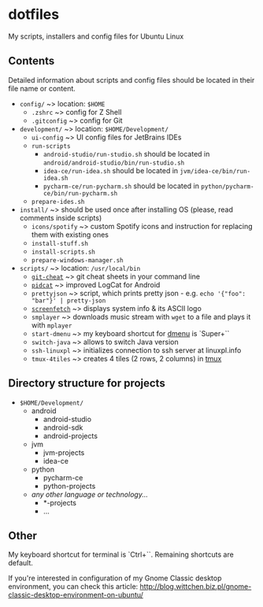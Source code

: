 # dotfiles
My scripts, installers and config files for Ubuntu Linux

Contents
--------

Detailed information about scripts and config files should be located in their file name or content.

- `config/` ~> location: `$HOME`
  - `.zshrc` ~> config for Z Shell
  - `.gitconfig` ~> config for Git
- `development/` ~> location: `$HOME/Development/`
  - `ui-config` ~> UI config files for JetBrains IDEs
  - `run-scripts`
    - `android-studio/run-studio.sh` should be located in `android/android-studio/bin/run-studio.sh`
    - `idea-ce/run-idea.sh` should be located in `jvm/idea-ce/bin/run-idea.sh`
    - `pycharm-ce/run-pycharm.sh` should be located in `python/pycharm-ce/bin/run-pycharm.sh`
  - `prepare-ides.sh`
- `install/` ~> should be used once after installing OS (please, read comments inside scripts)
  - `icons/spotify` ~> custom Spotify icons and instruction for replacing them with existing ones
  - `install-stuff.sh`
  - `install-scripts.sh`
  - `prepare-windows-manager.sh`
- `scripts/` ~> location: `/usr/local/bin`
  - [`git-cheat`](https://github.com/0xAX/git-cheat) ~> git cheat sheets in your command line
  - [`pidcat`](https://github.com/JakeWharton/pidcat) ~> improved LogCat for Android
  - `prettyjson` ~> script, which prints pretty json - e.g. `echo '{"foo": "bar"}' | pretty-json`
  - [`screenfetch`](https://github.com/KittyKatt/screenFetch/) ~> displays system info & its ASCII logo
  - `smplayer` ~> downloads music stream with `wget` to a file and plays it with `mplayer`
  - `start-dmenu` ~> my keyboard shortcut for [dmenu](http://tools.suckless.org/dmenu/) is `Super+``
  - `switch-java` ~> allows to switch Java version
  - `ssh-linuxpl` ~> initializes connection to ssh server at linuxpl.info
  - `tmux-4tiles` ~> creates 4 tiles (2 rows, 2 columns) in [tmux](https://tmux.github.io/)

Directory structure for projects
--------------------------------

- `$HOME/Development/`
   - android
     - android-studio
     - android-sdk
     - android-projects
   - jvm
     - jvm-projects
     - idea-ce
   - python
     - pycharm-ce
     - python-projects
   - *any other language or technology...*
     - *-projects
     - ...

Other
-----

My keyboard shortcut for terminal is `Ctrl+``. Remaining shortcuts are default.

If you're interested in configuration of my Gnome Classic desktop environment, you can check this article: http://blog.wittchen.biz.pl/gnome-classic-desktop-environment-on-ubuntu/
